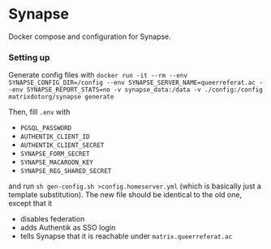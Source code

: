 # Synapse

Docker compose and configuration for Synapse.

### Setting up

Generate config files with
`docker run -it --rm --env SYNAPSE_CONFIG_DIR=/config --env SYNAPSE_SERVER_NAME=queerreferat.ac --env SYNAPSE_REPORT_STATS=no -v synapse_data:/data -v ./config:/config  matrixdotorg/synapse generate`

Then, fill `.env` with

- `PGSQL_PASSWORD`
- `AUTHENTIK_CLIENT_ID`
- `AUTHENTIK_CLIENT_SECRET`
- `SYNAPSE_FORM_SECRET`
- `SYNAPSE_MACAROON_KEY`
- `SYNAPSE_REG_SHARED_SECRET`

and run `sh gen-config.sh >config.homeserver.yml`
(which is basically just a template substitution).
The new file should be identical to the old one, except that it

- disables federation
- adds Authentik as SSO login
- tells Synapse that it is reachable under `matrix.queerreferat.ac`
